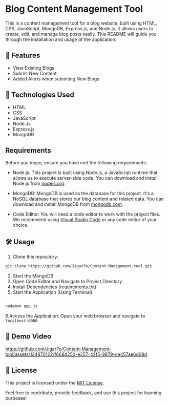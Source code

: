 # Blog Content Management Tool
This is a content management tool for a blog website, built using HTML, CSS, JavaScript, MongoDB, Express.js, and Node.js. It allows users to create, edit, and manage blog posts easily. This README will guide you through the installation and usage of the application.

## 🚀 Features
- View Existing Blogs
- Submit New Content
- Added Alerts when submiting New Blogs

## 🧰 Technologies Used
- HTML
- CSS
- JavaScript
- Node.Js
- Express.js
- MongoDB

## Requirements

Before you begin, ensure you have met the following requirements:

- Node.js: This project is built using Node.js, a JavaScript runtime that allows us to execute server-side code. You can download and install Node.js from [nodejs.org](https://nodejs.org/).

- MongoDB: MongoDB is used as the database for this project. It's a NoSQL database that stores our blog content and related data. You can download and install MongoDB from [mongodb.com](https://www.mongodb.com/).

- Code Editor: You will need a code editor to work with the project files. We recommend using [Visual Studio Code](https://code.visualstudio.com/) or any code editor of your choice.

## 🛠️ Usage
1. Clone this repository: 
```bash 
git clone https://github.com/Jigar7o/Content-Management-tool.git
```
2. Start the MongoDB
3. Open Code Editor and Navigate to Project Directory
4. Install Dependencies (requirements.txt)
5. Start the Application (Using Terminal):
```bash

nodemon app.js
```
6.Access the Application:
Open your web browser and navigate to ``` localhost:8000 ```

## 🎥 Demo Video

https://github.com/Jigar7o/Content-Management-tool/assets/124870122/f668d250-e257-42f5-9879-ce457ae6d09d

## 📝 License

This project is licensed under the [MIT License](LICENSE).

Feel free to contribute, provide feedback, and use this project for learning purposes!
